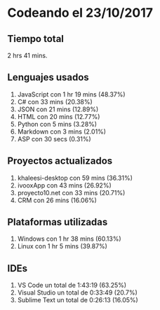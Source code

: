 # Codeando el 23/10/2017

## Tiempo total
2 hrs 41 mins.

## Lenguajes usados
1. JavaScript con 1 hr 19 mins (48.37%)
1. C# con 33 mins (20.38%)
1. JSON con 21 mins (12.89%)
1. HTML con 20 mins (12.77%)
1. Python con 5 mins (3.28%)
1. Markdown con 3 mins (2.01%)
1. ASP con 30 secs (0.31%)

## Proyectos actualizados
1. khaleesi-desktop con 59 mins (36.31%)
1. ivooxApp con 43 mins (26.92%)
1. proyecto10.net con 33 mins (20.71%)
1. CRM con 26 mins (16.06%)

## Plataformas utilizadas
1. Windows con 1 hr 38 mins (60.13%)
1. Linux con 1 hr 5 mins (39.87%)

## IDEs
1. VS Code un total de 1:43:19 (63.25%)
1. Visual Studio un total de 0:33:49 (20.7%)
1. Sublime Text un total de 0:26:13 (16.05%)
